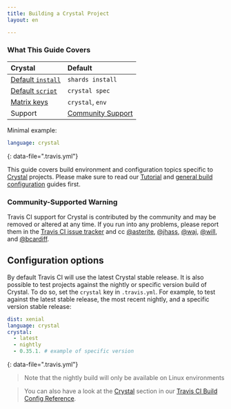 ```yaml
---
title: Building a Crystal Project
layout: en

---
```


### What This Guide Covers

<aside markdown="block" class="ataglance">

| Crystal                                     | Default                                   |
|:--------------------------------------------|:------------------------------------------|
| [Default `install`](#dependency-management) | `shards install`                          |
| [Default `script`](#default-build-script)   | `crystal spec`                            |
| [Matrix keys](#build-matrix)                | `crystal`, `env`                          |
| Support                                     | [Community Support](https://travis-ci.community/c/languages/crystal) |

Minimal example:

```yaml
language: crystal
```
{: data-file=".travis.yml"}

</aside>

This guide covers build environment and configuration topics specific to [Crystal](http://crystal-lang.org)
projects. Please make sure to read our
[Tutorial](/user/tutorial/) and
[general build configuration](/user/customizing-the-build/) guides first.

### Community-Supported Warning

Travis CI support for Crystal is contributed by the community and may be removed or
altered at any time. If you run into any problems, please report them in the
[Travis CI issue tracker](https://github.com/travis-ci/travis-ci/issues/new?labels=community:crystal)
and cc [@asterite](https://github.com/asterite),
[@jhass](https://github.com/jhass),
[@waj](https://github.com/waj),
[@will](https://github.com/will), and
[@bcardiff](https://github.com/bcardiff).

## Configuration options

By default Travis CI will use the latest Crystal stable release. It is also possible
to test projects against the nightly or specific version build of Crystal. To do so, set the
`crystal` key in `.travis.yml`. For example, to test against the latest stable release, the 
most recent nightly, and a specific version stable release:

```yaml
dist: xenial
language: crystal
crystal:
  - latest
  - nightly
  - 0.35.1. # example of specific version
```
{: data-file=".travis.yml"}

> Note that the nightly build will only be available on Linux environments

> You can also have a look at the [Crystal](https://config.travis-ci.com/ref/language/crystal) section in our [Travis CI Build Config Reference](https://config.travis-ci.com/).
